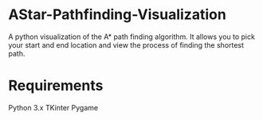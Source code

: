 # AStar-Pathfinding-Visualization
A python visualization of the A* path finding algorithm. It allows you to pick your start and end location and view the process of finding the shortest path.

# Requirements
Python 3.x
TKinter
Pygame
